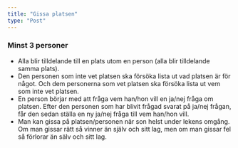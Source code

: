 ```yaml
---
title: "Gissa platsen"
type: "Post"
---
```


### Minst 3 personer
- Alla blir tilldelande till en plats utom en person (alla blir tilldelande samma plats).
- Den personen som inte vet platsen ska försöka lista ut vad platsen är för något. Och dem personerna som vet platsen ska försöka lista ut vem som inte vet platsen.
- En person börjar med att fråga vem han/hon vill en ja/nej fråga om platsen. Efter den personen som har blivit frågad svarat på ja/nej frågan, får den sedan ställa en ny ja/nej fråga till vem han/hon vill.
- Man kan gissa på platsen/personen när son helst under lekens omgång. Om man gissar rätt så vinner än själv och sitt lag, men om man gissar fel så förlorar än sälv och sitt lag.

